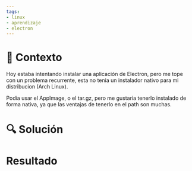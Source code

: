 ```yaml
---
tags:  
- linux
- aprendizaje
- electron
---
```

# 🥡 Contexto
Hoy estaba intentando instalar una aplicación de Electron, pero me tope con un problema recurrente, esta no tenia un instalador nativo para mi distribucion (Arch Linux).

Podia usar el AppImage, o el tar.gz, pero me gustaria tenerlo instalado de forma nativa, ya que las ventajas de tenerlo en el path son muchas.

# 🔍 Solución

# Resultado